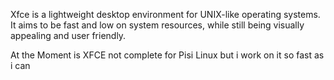 Xfce is a lightweight desktop environment for UNIX-like operating systems.
It aims to be fast and low on system resources, 
while still being visually appealing and user friendly.

At the Moment is XFCE not complete for Pisi Linux but i work on it so fast as i can
